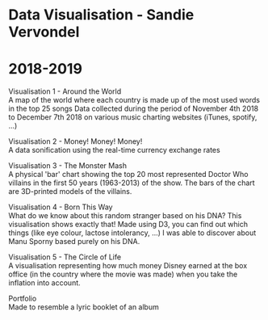 # Data Visualisation - Sandie Vervondel
# 2018-2019


Visualisation 1 - Around the World  
A map of the world where each country is made up of the most used words in the top 25 songs 
Data collected during the period of November 4th 2018 to December 7th 2018 on various music charting websites (iTunes, spotify, ...)

Visualisation 2 - Money! Money! Money!  
A data sonification using the real-time currency exchange rates

Visualisation 3 - The Monster Mash  
A physical 'bar' chart showing the top 20 most represented Doctor Who villains in the first 50 years (1963-2013) of the show. The bars of the chart are 3D-printed models of the villains.

Visualisation 4 - Born This Way  
What do we know about this random stranger based on his DNA? This visualisation shows exactly that! Made using D3, you can find out which things (like eye colour, lactose intolerancy, ...) I was able to discover about Manu Sporny based purely on his DNA.

Visualisation 5 - The Circle of Life  
A visualisation representing how much money Disney earned at the box office (in the country where the movie was made) when you take the inflation into account. 

Portfolio  
Made to resemble a lyric booklet of an album

